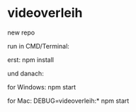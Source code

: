 # videoverleih
 new repo

run in CMD/Terminal:

erst: npm install 

und danach:

for Windows:
npm start

for Mac:
DEBUG=videoverleih:* npm start
